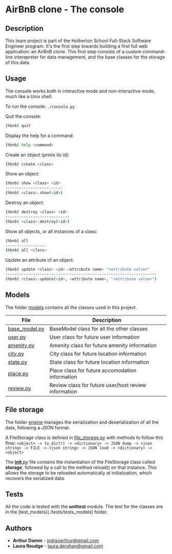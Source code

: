 # AirBnB clone - The console

## Description

This team project is part of the Holberton School Full-Stack Software Engineer program.
It's the first step towards building a first full web application: an AirBnB clone.
This first step consists of a custom command-line interepreter for data management, and the base classes for the storage of this data.

## Usage

The console works both in interactive mode and non-interactive mode, much like a Unix shell.

To run the console:
```./console.py```

Quit the console:
```bash
(hbnb) quit
```

Display the help for a command:
```bash
(hbnb) help <command>
```

Create an object (prints its id):
```bash
(hbnb) create <class>
```

Show an object:
```bash
(hbnb) show <class> <id>
-------------------------
(hbnb) <class>.show(<id>)
```

Destroy an object:
```bash
(hbnb) destroy <class> <id>
----------------------------
(hbnb) <class>.destroy(<id>)
```

Show all objects, or all instances of a class:
```bash
(hbnb) all
------------------
(hbnb) all <class>
```

Update an attribute of an object:
```bash
(hbnb) update <class> <id> <attribute name> "<attribute value>"
------------------------------------------------------------------
(hbnb) <class>.update(<id>, <attribute name>, "<attribute value>")
```

## Models

The folder [models](./models/) contains all the classes used in this project.

File | Description
---- | -----------
[base_model.py](./models/base_model.py) | BaseModel class for all the other classes
[user.py](./models/user.py) | User class for future user information
[amenity.py](./models/amenity.py) | Amenity class for future amenity information
[city.py](./models/city.py) | City class for future location information
[state.py](./models/state.py) | State class for future location information
[place.py](./models/place.py) | Place class for future accomodation information
[review.py](./models/review.py) | Review class for future user/host review information

## File storage

The folder [engine](./models/engine/) manages the serialization and deserialization of all the data, following a JSON format.

A FileStorage class is defined in [file_storage.py](./models/engine/file_storage.py) with methods to follow this flow:
```<object> -> to_dict() -> <dictionary> -> JSON dump -> <json string> -> FILE -> <json string> -> JSON load -> <dictionary> -> <object>```

The [__init__.py](./models/__init__.py) file contains the instantiation of the FileStorage class called **storage**, followed by a call to the method reload() on that instance.
This allows the storage to be reloaded automatically at initialization, which recovers the serialized data.

## Tests

All the code is tested with the **unittest** module.
The test for the classes are in the [test_models}(./tests/tests_models) folder.

## Authors

* **Arthur Damm** - [indigoarthur@gmail.com](https://github.com/arthurdamm)
* **Laura Roudge** - [laura.derohan@gmail.com](https://github.com/lroudge)
